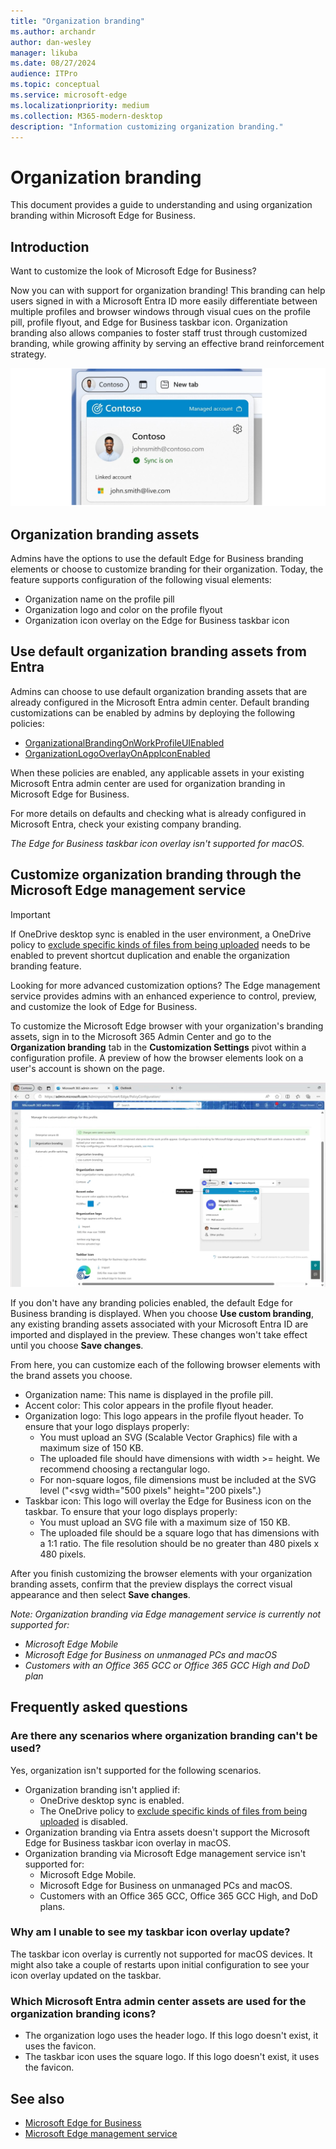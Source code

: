 ```yaml
---
title: "Organization branding"
ms.author: archandr
author: dan-wesley
manager: likuba
ms.date: 08/27/2024
audience: ITPro
ms.topic: conceptual
ms.service: microsoft-edge
ms.localizationpriority: medium
ms.collection: M365-modern-desktop
description: "Information customizing organization branding."
---
```


# Organization branding

This document provides a guide to understanding and using organization branding within Microsoft Edge for Business.

## Introduction

Want to customize the look of Microsoft Edge for Business?

Now you can with support for organization branding! This branding can help users signed in with a Microsoft Entra ID more easily differentiate between multiple profiles and browser windows through visual cues on the profile pill, profile flyout, and Edge for Business taskbar icon. Organization branding  also allows companies to foster staff trust through customized branding, while growing affinity by serving an effective brand reinforcement strategy.

![Company branding for Contoso](media/microsoft-edge-organization-branding/efb-company-branding-new.png)

## Organization branding assets

Admins have the options to use the default Edge for Business branding elements or choose to customize branding for their organization.
Today, the feature supports configuration of the following visual elements:

- Organization name on the profile pill
- Organization logo and color on the profile flyout
- Organization icon overlay on the Edge for Business taskbar icon

## Use default organization branding assets from Entra

Admins can choose to use default organization branding assets that are already configured in the Microsoft Entra admin center. Default branding customizations can be enabled by admins by deploying the following policies:
- [OrganizationalBrandingOnWorkProfileUIEnabled](/deployedge/microsoft-edge-policies#organizationalbrandingonworkprofileuienabled)
- [OrganizationLogoOverlayOnAppIconEnabled](/deployedge/microsoft-edge-policies#organizationlogooverlayonappiconenabled)

When these policies are enabled, any applicable assets in your existing Microsoft Entra admin center are used for organization branding in Microsoft Edge for Business.

For more details on defaults and checking what is already configured in Microsoft Entra, check your existing company branding.

*The Edge for Business taskbar icon overlay isn't supported for macOS.*

## Customize organization branding through the Microsoft Edge management service

> [!IMPORTANT]
> If OneDrive desktop sync is enabled in the user environment, a OneDrive policy to
[exclude specific kinds of files from being uploaded](/sharepoint/use-group-policy#exclude-specific-kinds-of-files-from-being-uploaded) needs to be enabled to prevent shortcut duplication and enable the organization branding feature.

Looking for more advanced customization options? The Edge management service provides admins with an enhanced experience to control, preview, and customize the look of Edge for Business.

To customize the Microsoft Edge browser with your organization's branding assets, sign in to the Microsoft 365 Admin Center and go to the **Organization branding** tab in the **Customization Settings** pivot within a configuration profile. A preview of how the browser elements look on a user's account is shown on the page.

![Branding example](media/microsoft-edge-organization-branding/branding-config-profile-edited.png)

If you don't have any branding policies enabled, the default Edge for Business branding is displayed. When you choose **Use custom branding**, any existing branding assets associated with your Microsoft Entra ID are imported and displayed in the preview. These changes won't take effect until you choose **Save changes**.

From here, you can customize each of the following browser elements with the brand assets you choose.

- Organization name: This name is displayed in the profile pill.
- Accent color: This color appears in the profile flyout header.
- Organization logo: This logo appears in the profile flyout header. To ensure that your logo displays properly:
  - You must upload an SVG (Scalable Vector Graphics) file with a maximum size of 150 KB.
  - The uploaded file should have dimensions with width >= height. We recommend choosing a rectangular logo.
  - For non-square logos, file dimensions must be included at the SVG level ("<svg width="500 pixels" height="200 pixels".)
- Taskbar icon: This logo will overlay the Edge for Business icon on the taskbar. To ensure that your logo displays properly:
  - You must upload an SVG file with a maximum size of 150 KB.
  - The uploaded file should be a square logo that has dimensions with a 1:1 ratio. The file resolution should be no greater than 480 pixels x 480 pixels.

After you finish customizing the browser elements with your organization branding assets, confirm that the preview displays the correct visual appearance and then select **Save changes**.

*Note: Organization branding via Edge management service is currently not supported for:*

- *Microsoft Edge Mobile*
- *Microsoft Edge for Business on unmanaged PCs and macOS*
- *Customers with an Office 365 GCC or Office 365 GCC High and DoD plan*

## Frequently asked questions

### Are there any scenarios where organization branding can't be used?

Yes, organization isn't supported for the following scenarios.

- Organization branding isn't applied if:  
  - OneDrive desktop sync is enabled.
  - The OneDrive policy to [exclude specific kinds of files from being uploaded](/sharepoint/use-group-policy#exclude-specific-kinds-of-files-from-being-uploaded) is disabled.
- Organization branding via Entra assets doesn't support the Microsoft Edge for Business taskbar icon overlay in macOS.
- Organization branding via Microsoft Edge management service isn't supported for:
  - Microsoft Edge Mobile.
  - Microsoft Edge for Business on unmanaged PCs and macOS.
  - Customers with an Office 365 GCC, Office 365 GCC High, and DoD plans.

### Why am I unable to see my taskbar icon overlay update?

The taskbar icon overlay is currently not supported for macOS devices. It might also take a couple of restarts upon initial configuration to  see your icon overlay updated on the taskbar.

### Which Microsoft Entra admin center assets are used for the organization branding icons?

- The organization logo uses the header logo. If this logo doesn't exist, it uses the favicon.
- The taskbar icon uses the square logo. If this logo doesn't exist, it uses the favicon.

## See also

- [Microsoft Edge for Business](/deployedge/microsoft-edge-for-business)
- [Microsoft Edge management service](/deployedge/microsoft-edge-management-service)
